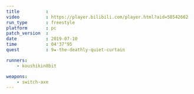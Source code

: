 ```yaml
---
title          :
video          : https://player.bilibili.com/player.html?aid=58542662
run_type       : freestyle
platform       : pc
patch_version  : 
date           : 2019-07-10
time           : 04'37"95
quest          : 9★-the-deathly-quiet-curtain

runners:
    - koushikin8bit

weapons:
    - switch-axe
---
```

